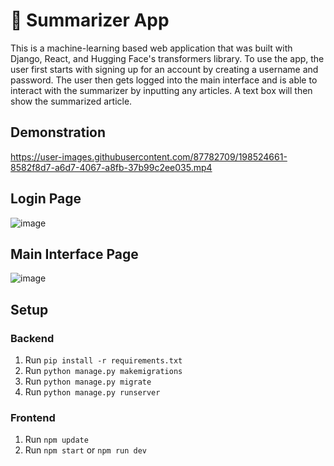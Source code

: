 # 📝 Summarizer App
This is a machine-learning based web application that was built with Django, React, and Hugging Face's transformers library. To use the app, the user first starts with signing up for an account by creating a username and password. The user then gets logged into the main interface and is able to interact with the summarizer by inputting any articles. A text box will then show the summarized article. 
## Demonstration


https://user-images.githubusercontent.com/87782709/198524661-8582f8d7-a6d7-4067-a8fb-37b99c2ee035.mp4



## Login Page
![image](https://user-images.githubusercontent.com/87782709/195907133-0d945736-61a1-48a2-a567-8c2bbc4e3200.png)
## Main Interface Page
![image](https://user-images.githubusercontent.com/87782709/198351351-bd8e98ea-9e62-4909-a763-743fe1d0c988.png)
## Setup
### Backend
1. Run `pip install -r requirements.txt`
2. Run `python manage.py makemigrations`
3. Run `python manage.py migrate`
4. Run `python manage.py runserver`
### Frontend
1. Run `npm update`
2. Run `npm start` or `npm run dev`

